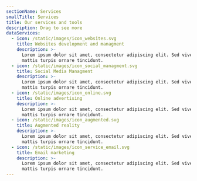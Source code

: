```yaml
---
sectionName: Services
smallTitle: Services
title: Our services and tools
description: Drag to see more
dataServices:
  - icon: /static/images/icon_websites.svg
    title: Websites development and managment
    description: >-
      Lorem ipsum dolor sit amet, consectetur adipiscing elit. Sed viverra
      mattis turpis ornare tincidunt.
  - icon: /static/images/icon_social_managment.svg
    title: Social Media Managment
    description: >-
      Lorem ipsum dolor sit amet, consectetur adipiscing elit. Sed viverra
      mattis turpis ornare tincidunt.
  - icon: /static/images/icon_online.svg
    title: Online advertising
    description: >-
      Lorem ipsum dolor sit amet, consectetur adipiscing elit. Sed viverra
      mattis turpis ornare tincidunt.
  - icon: /static/images/icon_augmented.svg
    title: Augmented reality
    description: >-
      Lorem ipsum dolor sit amet, consectetur adipiscing elit. Sed viverra
      mattis turpis ornare tincidunt.
  - icon: /static/images/icon_service_email.svg
    title: Email marketing
    description: >-
      Lorem ipsum dolor sit amet, consectetur adipiscing elit. Sed viverra
      mattis turpis ornare tincidunt.
---
```


